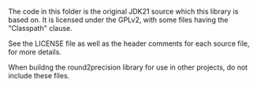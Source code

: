 The code in this folder is the original JDK21 source which this library is based on.
It is licensed under the GPLv2, with some files having the "Classpath" clause.

See the LICENSE file as well as the header comments for each source file, for more details.

When buildng the round2precision library for use in other projects, do not include these files.
